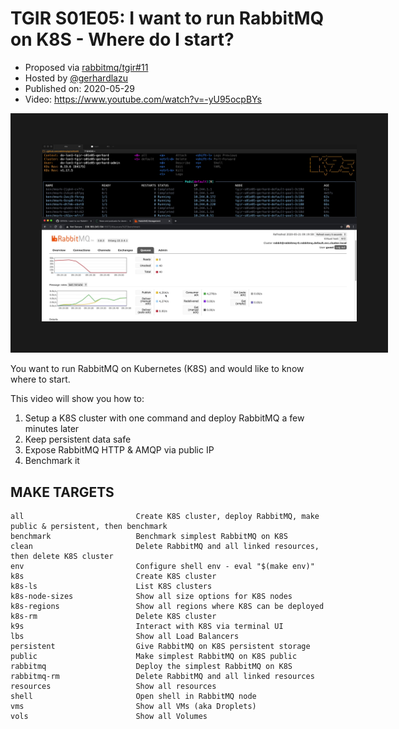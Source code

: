 # TGIR S01E05: I want to run RabbitMQ on K8S - Where do I start?

* Proposed via [rabbitmq/tgir#11](https://github.com/rabbitmq/tgir/issues/11)
* Hosted by [@gerhardlazu](https://twitter.com/gerhardlazu)
* Published on: 2020-05-29
* Video: https://www.youtube.com/watch?v=-yU95ocpBYs

<a href="https://www.youtube.com/watch?v=-yU95ocpBYs" target="_blank"><img src="video.jpg" border="50" /></a>

You want to run RabbitMQ on Kubernetes (K8S) and would like to know where to start.

This video will show you how to:
1. Setup a K8S cluster with one command and deploy RabbitMQ a few minutes later
2. Keep persistent data safe
3. Expose RabbitMQ HTTP & AMQP via public IP
4. Benchmark it



## MAKE TARGETS

```
all                         Create K8S cluster, deploy RabbitMQ, make public & persistent, then benchmark
benchmark                   Benchmark simplest RabbitMQ on K8S
clean                       Delete RabbitMQ and all linked resources, then delete K8S cluster
env                         Configure shell env - eval "$(make env)"
k8s                         Create K8S cluster
k8s-ls                      List K8S clusters
k8s-node-sizes              Show all size options for K8S nodes
k8s-regions                 Show all regions where K8S can be deployed
k8s-rm                      Delete K8S cluster
k9s                         Interact with K8S via terminal UI
lbs                         Show all Load Balancers
persistent                  Give RabbitMQ on K8S persistent storage
public                      Make simplest RabbitMQ on K8S public
rabbitmq                    Deploy the simplest RabbitMQ on K8S
rabbitmq-rm                 Delete RabbitMQ and all linked resources
resources                   Show all resources
shell                       Open shell in RabbitMQ node
vms                         Show all VMs (aka Droplets)
vols                        Show all Volumes
```
